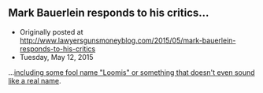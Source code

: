 ## Mark Bauerlein responds to his critics...

 * Originally posted at http://www.lawyersgunsmoneyblog.com/2015/05/mark-bauerlein-responds-to-his-critics
 * Tuesday, May 12, 2015

...[including some fool name "Loomis" or something that doesn't even sound like a real name](http://www.salon.com/2015/05/12/academia\_is\_the\_titanic\_mark\_bauerlein\_on\_teaching\_in\_the\_morally\_bankrupt\_grind\_of\_the\_new\_american\_university/).